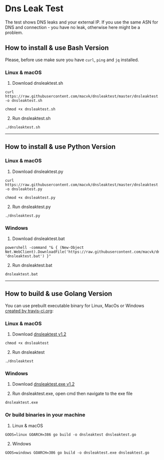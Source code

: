 # Dns Leak Test
The test shows DNS leaks and your external IP. If you use the same ASN for DNS and connection - you have no leak, otherwise here might be a problem.

## How to install & use Bash Version   

Please, before use make sure you have `curl`, `ping` and `jq` installed.

### Linux & macOS

1. Download dnsleaktest.sh
```
curl https://raw.githubusercontent.com/macvk/dnsleaktest/master/dnsleaktest.sh -o dnsleaktest.sh
```

```
chmod +x dnsleaktest.sh
```

2. Run dnsleaktest.sh
```
./dnsleaktest.sh
```


-----------------------------------------------------

## How to install & use Python Version                                                                                  

### Linux & macOS

1. Download dnsleaktest.py
```
curl https://raw.githubusercontent.com/macvk/dnsleaktest/master/dnsleaktest.py -o dnsleaktest.py
```

```
chmod +x dnsleaktest.py
```

2. Run dnsleaktest.py
```
./dnsleaktest.py
```

### Windows

1. Download dnsleaktest.bat

```
powershell -command "& { (New-Object Net.WebClient).DownloadFile('https://raw.githubusercontent.com/macvk/dnsleaktest/master/dnsleaktest.bat', 'dnsleaktest.bat') }"
```

2. Run dnsleaktest.bat
```
dnsleaktest.bat
```



-----------------------------------------------------

## How to build & use Golang Version                                                                                  

You can use prebuilt executable binary for Linux, MacOs or Windows [created by travis-ci.org](https://github.com/macvk/dnsleaktest/releases/):

### Linux & macOS

1. Download [dnsleaktest v1.2](https://github.com/macvk/dnsleaktest/releases/download/v1.2/dnsleaktest)

```
chmod +x dnsleaktest
```

2. Run dnsleaktest
```
./dnsleaktest
```

### Windows

1. Download [dnsleaktest.exe v1.2](https://github.com/macvk/dnsleaktest/releases/download/v1.2/dnsleaktest.exe)

2. Run dnsleaktest.exe, 
open cmd then navigate to the exe file
```
dnsleaktest.exe
```



### Or build binaries in your machine 

1. Linux & macOS
```
GOOS=linux GOARCH=386 go build -o dnsleaktest dnsleaktest.go

```
2. Windows

```
GOOS=windows GOARCH=386 go build -o dnsleaktest.exe dnsleaktest.go

```